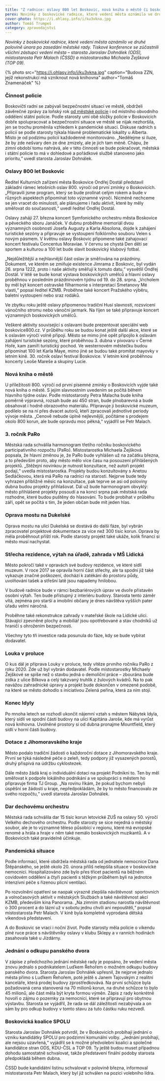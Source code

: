 ```yaml
---
title: "Z radnice: oslavy 800 let Boskovic, nová kniha o městě či boskovická koalice SPOLU"
perex: Novinky z boskovické radnice, které vedení města oznámilo ve druhé polovině února po zasedání městské rady.
cover-photo: https://i.ohlasy.info/i/ku3vkna.jpg
author: Tomáš Trumpeš
category: zpravodajství
---
```


*Novinky z boskovické radnice, které vedení města oznámilo ve druhé polovině února po zasedání městské rady. Tiskové konference se zúčastnili všichni zástupci vedení města – starosta Jaroslav Dohnálek (ODS), místostarosta Petr Malach (ČSSD) a místostarostka Michaela Žejšková (TOP 09).*

{% photo src="https://i.ohlasy.info/i/ku3vkna.jpg" caption="Budova ZZN, jejíž rekonstrukcí má vzniknout nová knihovna" author="Tomáš Znamenáček" %}

### Činnost policie

Boskovičtí radní se zabývali bezpečnostní situací ve městě, obdrželi závěrečné zprávy za loňský rok [od městské policie](https://data.ohlasy.info/2022/vyrocni-zprava-mp.pdf) i od místního obvodního oddělení státní policie. Podle starosty umí obě složky policie v Boskovicích dobře spolupracovat a bezpečnostní situace ve městě se nijak nezhoršila, jen se trochu proměnila vzhledem k pandemické situaci. Diskuse radních s policií se podle starosty týkala hlavně problematické lokality u Alberta. Místo je od podzimu policií každodenně monitorováno. „Nedělejme si iluze, že by zde nešvary den ze dne zmizely, ale je jich tam méně. Chápu, že zimní období tomu nahrává, ale v této činnosti se bude pokračovat, městská i státní policie to má v dohledové a pořádkové službě stanoveno jako prioritu,“ uvedl starosta Jaroslav Dohnálek.

### Oslavy 800 let Boskovic

Ředitel Kulturních zařízení města Boskovice Ondřej Dostál představil základní rámec letošních oslav 800. výročí od první zmínky o Boskovicích. „Připravili jsme program, který se bude prolínat celým rokem a bude v různých aspektech připomínat toto významné výročí. Nicméně nechceme se jen vracet do minulosti, ale plánujeme i řadu aktivit, které by měly směřovat do současnosti,“ uvedl ředitel Ondřej Dostál.

Oslavy zahájí 27. března koncert Symfonického orchestru města Boskovice a pěveckého sboru Janáček. V dubnu proběhne memoriál dvou významných osobností Josefa Augusty a Karla Absolona, dojde k zahájení turistické sezóny a připravuje se vystoupení folklórního souboru Velen s novým pásmem. V květnu oslavy Boskovic připomene také zahajovací koncert festivalu Concentus Moraviae. V červnu se chystá Den dětí se sportem a kulturou a 100 let bude slavit boskovický klubový fotbal.

„Nejdůležitější a nejhlavnější část oslav je směřována na prázdniny. Dokument, ve kterém se zmiňuje existence Jimrama z Boskovic, byl vydán 26. srpna 1222, proto i naše aktivity směřují k tomuto datu,“ vysvětlil Ondřej Dostál. V létě se bude konat výstava boskovických umělců a hlavní oslavy proběhnou v posledním prázdninovém týdnu od 19. do 28. srpna. „Vrcholem by měl být koncert ostravské filharmonie s interpretací Smetanovy Mé vlasti,“ popsal ředitel KZMB. Proběhne také koncert Pražského výběru, baletní vystoupení nebo sraz rodáků.

Ve zbytku roku ještě oslavy připomenou tradiční Husí slavnosti, rozsvícení vánočního stromu nebo vánoční jarmark. Na říjen se také připravuje koncert významných boskovických umělců. 

Veškeré aktivity související s oslavami bude prezentovat speciální web boskovice800.cz. V průběhu roku se budou konat ještě další akce, které se k oslavám výročí volně připojí. Město se mimo jiné opět připojilo k oslavám zahájení turistické sezóny, které proběhnou 3. dubna v pivovaru v Černé Hoře, kam zamíří turistický pochod. Ve westernovém městečku budou připomínat 100 let Karla Maye, mimo jiné se budou také promítat mayovky v letním kině. 30. ročník oslaví festival Boskovice. V letním kině proběhnou koncerty Leoše Mareše a skupiny Lucie.

### Nová kniha o městě

U příležitosti 800. výročí od první písemné zmínky o Boskovicích vyjde také nová kniha o městě. S jejím slavnostním uvedením se počítá během hlavního týdne oslav. Podle místostarosty Petra Malacha bude kniha poměrně výpravná, rozsah bude asi 450 stran, bude plnobarevná a bude obsahovat i hodně obrazového materiálu. Připravuje ji boskovické muzeum, podílelo se na ní přes dvacet autorů, kteří zpracovali jednotlivé periody vývoje města. „Cenově nebude úplně nejlevnější, počítáme s prodejem okolo 800 korun, ale bude opravdu moc pěkná,“ vyjádřil se Petr Malach.

### 3\. ročník PaRo

Městská rada schválila harmonogram třetího ročníku boskovického participativního rozpočtu (PaRo). Místostarostka Michaela Žejšková popsala, že hlavní změnou je, že PaRo bude vyhlášen už na začátku března, a to především proto, aby město mělo více času na posouzení přihlášených projektů. „Stěžejní novinkou je nutnost konzultace, než autoři projekt podají,“ uvedla místostarostka. Projekty budou konzultovány s Anetou Sedláčkovou, která má PaRo na radnici na starosti. Nejprve bude tedy vyhrazen přibližně měsíc na konzultace, pak teprve se asi od poloviny dubna budou projekty přihlašovat. Dál už bude harmonogram obvyklý: město přihlášené projekty posoudí a na konci srpna pak městská rada rozhodne, které budou puštěny do hlasování. To bude probíhat v průběhu září, opět se počítá s tím, že jeden občan bude mít jeden hlas. 

### Oprava mostu na Dukelské

Oprava mostu na ulici Dukelská se dostává do další fáze, byl vybrán zpracovatel projektové dokumentace za více než 300 tisíc korun. Oprava by měla proběhnout příští rok. Podle starosty projekt také ukáže, kolik financí si město musí nachystat.

### Střecha rezidence, výtah na úřadě, zahrada v MŠ Lidická

Město pokročí také v opravách své budovy rezidence, ve které sídlí muzeum. V roce 2017 se opravila horní část střechy, ale ta spodní již také vykazuje značné poškození, dochází k zatékání do prostoru půdy, uvolňování tašek a střešní latě jsou napadeny hnilobou.

V budově radnice bude v rámci bezbariérových úprav ve dvoře přistavěn osobní výtah. Ten bude přístupný z interiéru budovy. Starosta tento záměr vítá, zejména pro starší a imobilní občany je dnes návštěva vyšších pater úřadu velmi náročná.

Proběhne také rekonstrukce zahrady v mateřské škole na Lidické ulici. Stávající zpevněné plochy a mobiliář jsou opotřebované a stav chodníků už hraničí s ohrožením bezpečnosti.

Všechny tyto tři investice rada posunula do fáze, kdy se bude vybírat dodavatel.

### Louka v proluce

O kus dál je příprava Louky v proluce, tedy vítěze prvního ročníku PaRo z roku 2020. Zde už byl vybrán dodavatel. Podle místostarostky Michaely Žejškové se spíše než o stavbu jedná o demoliční práce – zbourána bude zídka z ulice Bílkova a celý takzvaný truhlík z žulových kvádrů. Na to pak navážou zahradnické úpravy a projekt bude dokončen v omezené podobě, na které se město dohodlo s iniciativou Zelená peřina, která za ním stojí.

### Konec Idyly

Po mnoha letech se rozhodl ukončit nájemní vztah s městem Nábytek Idyla, který sídlí ve spodní části budovy na ulici Kapitána Jaroše, kde má vyrůst nová knihovna. Uvolněné prostory si od dubna pronajme Mountfield, který sídlí v horní části budovy.

### Dotace z Jihomoravského kraje

Město podalo tradiční žádosti o každoroční dotace z Jihomoravského kraje. První se týká následné péče o zeleň, tedy podpory již vysazených porostů, druhý přispívá na údržbu cyklostezek.

Dále město žádá kraj o individuální dotaci na projekt Podnikni to. Ten by měl směřovat k podpoře lokálního podnikání a ve spolupráci s městem ho připravuje firma TJ Group. „Na rovinu říkám, že pokud bychom nebyli úspěšní se žádostí u kraje, nepředpokládám, že by to město financovalo ze svého rozpočtu,“ uvedl starosta Jaroslav Dohnálek.

### Dar dechovému orchestru

Městská rada schválila dar 15 tisíc korun letovické ZUŠ na oslavy 50. výročí Velkého dechového orchestru. Podle starosty se sice nejedná o městský soubor, ale je to významné těleso působící v regionu, které má evropské renomé a hrála a hraje v něm také nemálo boskovických muzikantů. A v Boskovicích také pravidelně účinkuje.

### Pandemická situace

Podle informací, které obdržela městská rada od jednatele nemocnice Dana Štěpánského, se ještě okolo 20. února příliš nelepšila situace v boskovické nemocnici. Hospitalizováno zde bylo přes třicet pacientů na běžném covidovém oddělení a čtyři pacienti s těžkým průběhem byli na jednotce intenzivní péče s řízenou plicní ventilací.

Po rozvolnění opatření se naopak výrazně zlepšila návštěvnost  sportovních a volnočasových aktivit v městských Službách a také návštěvnost akcí KZMB, především kina Panorama. „Na zimním stadionu narostla návštěvnost o 300 procent a do lázní už v sobotu jednu chvíli ani nepouštěli,“ popsal místostarosta Petr Malach. V kině byla kompletně vyprodaná dětská víkendová představení.

A do Boskovic se vrací i noční život. Podle starosty měla policie o víkendu plné ruce práce s návštěvníky oslavy v klubu Sklepy a v ranních hodinách zasahovala také u Jízdárny.

### Jednání o odkupu panského dvora

V zápise z předchozího jednání městské rady je popsáno, že vedení města znovu jednalo s podnikatelem Luďkem Řehořem o možném odkupu budovy panského dvora. Starosta Jaroslav Dohnálek upřesnil, že nejprve jednalo města přímo s Luďkem Řehořem, poté ještě s Janem Tajovským z realitní kanceláře, která prodej budovy zprostředkovává. Na první schůzce byla požadovaná cena stanovená na 70 milionů korun, na druhé schůzce to bylo 45 milionů, ale část měla být kryta formou výměn. Zápis z rady konkrétně hovoří o zájmu o pozemky za nemocnicí, které se připravují pro obytnou výstavbu. Starosta se vyjádřil, že rada se dál záležitostí nezabývala a on sám by pro odkup budovy v tomto stavu za tuto částku ruku nezvedl.

### Boskovická koalice SPOLU

Starosta Jaroslav Dohnálek potvrdil, že v Boskovicích probíhají jednání o vzniku kandidátky SPOLU pro podzimní komunální volby. „Jednání probíhají, ale nejsou uzavřená,“ vyjádřil se k možné předvolební koalici a společné kandidátce stran ODS, KDU-ČSL a TOP 09. Ty ještě budou muset případnou dohodu samostatně schvalovat, takže představení finální podoby starosta předpokládá během dubna.

ČSSD bude kandidátní listinu schvalovat v polovině března, informoval místostarosta Petr Malach, který byl již schválen na pozici volebního lídra.